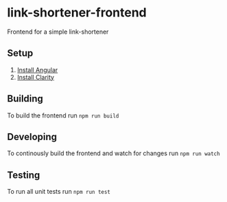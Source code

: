 # link-shortener-frontend
Frontend for a simple link-shortener
## Setup
1. [Install Angular](https://angular.io/guide/setup-local)
2. [Install Clarity](https://clarity.design/documentation/get-started)
## Building
To build the frontend run `npm run build`
## Developing
To continously build the frontend and watch for changes run `npm run watch`
## Testing
To run all unit tests run `npm run test`
